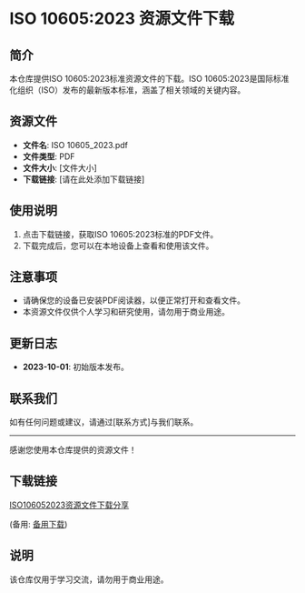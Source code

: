 # ISO 10605:2023 资源文件下载

## 简介

本仓库提供ISO 10605:2023标准资源文件的下载。ISO 10605:2023是国际标准化组织（ISO）发布的最新版本标准，涵盖了相关领域的关键内容。

## 资源文件

- **文件名**: ISO 10605_2023.pdf
- **文件类型**: PDF
- **文件大小**: [文件大小]
- **下载链接**: [请在此处添加下载链接]

## 使用说明

1. 点击下载链接，获取ISO 10605:2023标准的PDF文件。
2. 下载完成后，您可以在本地设备上查看和使用该文件。

## 注意事项

- 请确保您的设备已安装PDF阅读器，以便正常打开和查看文件。
- 本资源文件仅供个人学习和研究使用，请勿用于商业用途。

## 更新日志

- **2023-10-01**: 初始版本发布。

## 联系我们

如有任何问题或建议，请通过[联系方式]与我们联系。

---

感谢您使用本仓库提供的资源文件！

## 下载链接
[ISO106052023资源文件下载分享](https://pan.quark.cn/s/6fa2140178f6) 

(备用: [备用下载](https://pan.baidu.com/s/1A9dUqkFuW2zlffzO7ZEpNQ?pwd=1234))

## 说明

该仓库仅用于学习交流，请勿用于商业用途。
